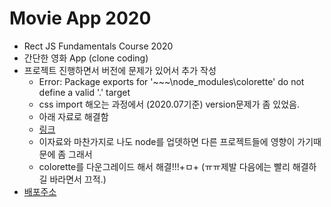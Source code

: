 # Movie App 2020

- Rect JS Fundamentals Course 2020
- 간단한 영화 App (clone coding)
- 프로젝트 진행하면서 버전에 문제가 있어서 추가 작성
  - Error: Package exports for '~~~\node_modules\colorette' do not define a valid '.' target 
  - css import 해오는 과정에서 (2020.07기준) version문제가 좀 있었음.
  - 아래 자료로 해결함
  - [링크](https://stackoverflow.com/questions/62760637/error-found-while-developing-games-with-react/62848761#62848761)
  - 이자료와 마찬가지로 나도 node를 업뎃하면 다른 프로젝트들에 영향이 가기때문에 좀 그래서
  - colorette를 다운그레이드 해서 해결!!!+ㅁ+ (ㅠㅠ제발 다음에는 빨리 해결하길 바라면서 끄적.)
- [배포주소](https://minhee0327.github.io/movie-app-2020)
